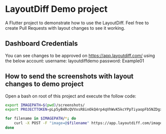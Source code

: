 # LayoutDiff Demo project

A Flutter project to demonstrate how to use the LayoutDiff. Feel free to create Pull Requests with layout changes to see it working.

## Dashboard Credentials

You can see changes to be approved on https://app.layoutdiff.com/ using the below account:
username: layoutdiffdemo
password: Example01

## How to send the screenshots with layout changes to demo project

Open a bash on root of this project and execute the follow code:

```bash
export IMAGEPATH=$(pwd)/screenshots/
export PROJECTTOKEN=pLp5yB4RcQVVxsR8inOkQ4rp4qVhWvK5kcYPpTiyaopFb5NZDgxlMtMyVbSb7lonvbKPurSomq171dvyGJZA9bLvfgv7VzuBiExPK3gZwWxMc6m9eZuWU7lZnKfyQABZbVCeWY3R6P3GKxu2iKzlptcxVeDxmU5Wv0yis5yR8iY17LvuNciPzDHlOMMRnLLTwExWCI7J

for filename in $IMAGEPATH/*; do
    curl -X POST -F "image=@$filename" https://app.layoutdiff.com/images/upload/$PROJECTTOKEN/$\( git log | grep -oP 'commit \K[a-f0-9]*' | head -1)
done
```